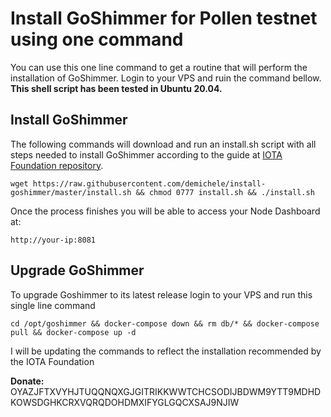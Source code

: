 # Install GoShimmer for Pollen testnet using one command

You can use this one line command to get a routine that will perform the installation of GoShimmer. Login to your VPS and ruin the command bellow. **This shell script has been tested in Ubuntu 20.04.** 


## Install GoShimmer
The following commands will download and run an install.sh script with all steps needed to install GoShimmer according to the guide at [IOTA Foundation repository](https://github.com/iotaledger/goshimmer/wiki/Setup-up-a-GoShimmer-node-(Joining-the-pollen-testnet)). 

```
wget https://raw.githubusercontent.com/demichele/install-goshimmer/master/install.sh && chmod 0777 install.sh && ./install.sh
```

Once the process finishes you will be able to access your Node Dashboard at:

```
http://your-ip:8081
```
## Upgrade GoShimmer

To upgrade Goshimmer to its latest release login to your VPS and run this single line command

```
cd /opt/goshimmer && docker-compose down && rm db/* && docker-compose pull && docker-compose up -d
```

I will be updating the commands to reflect the installation recommended by the IOTA Foundation

**Donate:** OYAZJFTXVYHJTUQQNQXGJGITRIKKWWTCHCSODIJBDWM9YTT9MDHDKOWSDGHKCRXVQRQDOHDMXIFYGLGQCXSAJ9NJIW
